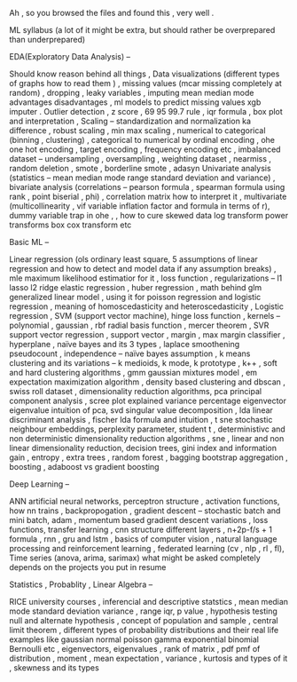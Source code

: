 Ah , so you browsed the files and found this , very well .

ML syllabus (a lot of it might be extra, but should rather be overprepared than underprepared) 

EDA(Exploratory Data Analysis) –

Should know reason behind all things , Data visualizations (different types of graphs how to read them ) , missing values (mcar missing completely at random) 
, dropping , leaky variables , imputing mean median mode advantages disadvantages , ml models to predict missing values xgb imputer . Outlier detection , z score , 69 95 99.7 rule , iqr formula , 
box plot and interpretation , Scaling – standardization and normalization ka difference , robust scaling , min max scaling , numerical to categorical (binning , clustering) , 
categorical to numerical by ordinal encoding , ohe one hot encoding , target encoding , frequency encoding etc , imbalanced dataset – undersampling , oversampling , weighting dataset , nearmiss ,
random deletion , smote , borderline smote , adasyn 
Univariate analysis (statistics – mean median mode range standard deviation and variance) , bivariate analysis (correlations – pearson formula , spearman formula using rank , point biserial , phi) ,
correlation matrix how to interpret it , multivariate (multicollinearity , vif variable inflation factor and formula in terms of r), dummy variable trap in ohe ,
, how to cure skewed data log transform power transforms box cox transform etc 


Basic ML – 


Linear regression (ols ordinary least square, 5 assumptions of linear regression and how to detect and model data if any assumption breaks) , mle maximum likelihood estimatior for it , loss function ,
regularizations – l1 lasso l2 ridge elastic regression , huber regression , math behind glm generalized linear model , using it for poisson regression and logistic regression ,
meaning of homoscedasticity and heteroscedasticity , Logistic regression , SVM (support vector machine), hinge loss function , kernels – polynomial , gaussian , rbf radial basis function ,
mercer theorem , SVR support vector regression , support vector , margin , max margin classifier , hyperplane , naïve bayes and its 3 types , laplace smoothening pseudocount ,
independence – naïve bayes assumption , k means clustering and its variations – k medioids, k mode, k prototype , k++ , soft and hard clustering algorithms , gmm gaussian mixtures model ,
em expectation maximization algorithm , density based clustering and dbscan , swiss roll dataset , dimensionality reduction algorithms, pca principal component analysis , 
scree plot explained variance percentage eigenvector eigenvalue intuition of pca, svd singular value decomposition , lda linear discriminant analysis , fischer lda formula and intuition ,
t sne stochastic neighbour embeddings, perplexity parameter, student t , deterministivc and non deterministic dimensionality reduction algorithms , sne , linear and non linear dimensionality reduction, 
decision trees, gini index and information gain , entropy , extra trees , random forest , bagging bootstrap aggregation , boosting , adaboost vs gradient boosting 


Deep Learning –

ANN artificial neural networks, perceptron structure , activation functions, how nn trains , backpropogation , gradient descent – stochastic batch and mini batch, adam ,
momentum based gradient descent variations , loss functions, transfer learning , cnn structure different layers , n+2p-f/s + 1 formula , rnn , gru and lstm , basics of computer vision 
, natural language processing and reinforcement learning , federated learning (cv , nlp , rl , fl), Time series (anova, arima, sarimax) 
what might be asked completely depends on the projects you put in resume 


Statistics , Probablity , Linear Algebra – 

RICE university courses , inferencial and descriptive statstics , mean median mode standard deviation variance , range iqr, p value , hypothesis testing null and alternate hypothesis , 
concept of population and sample , central limit theorem , different types of probability distributions and their real life examples like gaussian normal poisson gamma exponential binomial Bernoulli etc , 
eigenvectors, eigenvalues , rank of matrix , pdf pmf of distribution , moment , mean expectation , variance , kurtosis and types of it , skewness and its types 
